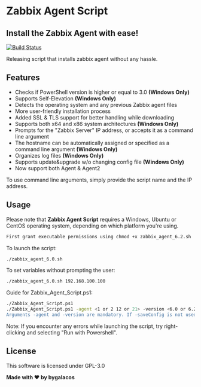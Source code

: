 # Zabbix Agent Script
## Install the Zabbix Agent with ease!

[![Build Status](https://camo.githubusercontent.com/4e084bac046962268fcf7a8aaf3d4ac422d3327564f9685c9d1b57aa56b142e9/68747470733a2f2f7472617669732d63692e6f72672f6477796c2f657374612e7376673f6272616e63683d6d6173746572)](https://travis-ci.org/joemccann/dillinger)

Releasing script that installs zabbix agent without any hassle.

## Features

- Checks if PowerShell version is higher or equal to 3.0 **(Windows Only)**
- Supports Self-Elevation **(Windows Only)**
- Detects the operating system and any previous Zabbix agent files
- More user-friendly installation process
- Added SSL & TLS support for better handling while downloading
- Supports both x64 and x86 system architectures **(Windows Only)**
- Prompts for the "Zabbix Server" IP address, or accepts it as a command line argument
- The hostname can be automatically assigned or specified as a command line argument **(Windows Only)**
- Organizes log files **(Windows Only)**
- Supports update&upgrade w/o changing config file **(Windows Only)**
- Now support both Agent & Agent2

To use command line arguments, simply provide the script name and the IP address.

## Usage

Please note that **Zabbix Agent Script** requires a Windows, Ubuntu or CentOS operating system, depending on which platform you're using.

```sh
First grant executable permissions using chmod +x zabbix_agent_6.2.sh
```

To launch the script:

```sh
./zabbix_agent_6.0.sh
```

To set variables without prompting the user:

```sh
./zabbix_agent_6.0.sh 192.168.100.100
```

Guide for Zabbix_Agent_Script.ps1:

```sh
./Zabbix_Agent_Script.ps1
./Zabbix_Agent_Script.ps1 -agent <1 or 2 12 or 21> -version <6.0 or 6.2 or 6.4> -ip <IP_Address> -hostname <HostName> -saveConfig <Optional & Requires Only -agent and -version>"
Arguments -agent and -version are mandatory. If -saveConfig is not used, -ip is also mandatory, while -hostname is optional. When -saveConfig is used, only -agent and -version are required, assuming an active configuration file exists.
```

Note: If you encounter any errors while launching the script, try right-clicking and selecting "Run with Powershell".

## License

This software is licensed under GPL-3.0

**Made with ♥ by bygalacos**
